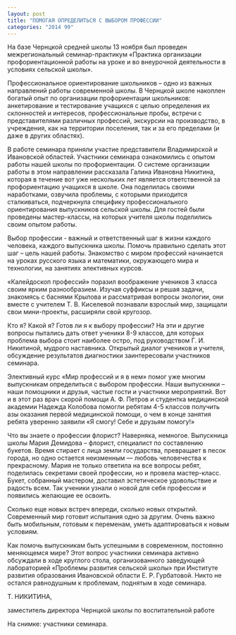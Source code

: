 ```yaml
---
layout: post
title: "ПОМОГАЯ ОПРЕДЕЛИТЬСЯ С ВЫБОРОМ ПРОФЕССИИ"
categories: "2014 99"
---
```


На базе Чернцкой средней школы 13 ноября был проведен межрегиональный семинар-практикум «Практика организации профориентационной работы на уроке и во внеурочной деятельности в условиях сельской школы».

Профессиональное ориентирование школьников – одно из важных направлений работы современной школы. В Чернцкой школе накоплен богатый опыт по организации профориентации школьников: анкетирование и тестирование учащихся с целью определения их склонностей и интересов, профессиональные пробы, встречи с представителями различных профессий, экскурсии на производство, в учреждения, как на территории поселения, так и за его пределами (и даже в других областях).

В работе семинара приняли участие представители Владимирской и Ивановской областей. Участники семинара ознакомились с опытом работы нашей школы по профориентации. О системе организации работы в этом направлении рассказала Галина Ивановна Никитина, которая в течение вот уже нескольких лет является ответственной за профориентацию учащихся в школе. Она поделилась своими наработками, озвучила проблемы, с которыми приходится сталкиваться, подчеркнула специфику профессионального ориентирования выпускников сельской школы. Для гостей были проведены мастер-классы, на которых учителя школы поделились своим опытом работы.

Выбор профессии - важный и ответственный шаг в жизни каждого человека, каждого выпускника школы. Помочь правильно сделать этот шаг – цель нашей работы. Знакомство с миром профессий начинается на уроках русского языка и математики, окружающего мира и технологии, на занятиях элективных курсов.

«Калейдоскоп профессий» поразил воображение учеников 3 класса своим ярким разнообразием. Изучая суффиксы и решая задачи, знакомясь с баснями Крылова и рассматривая вопросы экологии, они вместе с учителем Т. В. Киселевой познавали взрослый мир, защищали свои мини-проекты, расширяли свой кругозор.

Кто я? Какой я? Готов ли я к выбору профессии? На эти и другие вопросы пытались дать ответ ученики 8-9 классов, для которых проблема выбора стоит наиболее остро, под руководством Г. И. Никитиной, мудрого наставника. Открытый диалог учеников и учителя, обсуждение результатов диагностики заинтересовали участников семинара.

Элективный курс «Мир профессий и я в нем»  помог уже многим выпускникам определиться с выбором профессии. Наши выпускники – наши помощники и друзья, частые гости и участники мероприятий. Вот и в этот раз врач скорой помощи А. Ф. Петров и студентка медицинской академии Надежда Колобова помогли ребятам 4-5 классов получить азы оказания первой медицинской помощи, о чем в конце занятия ребята уверенно заявили «Я смогу! Себе и друзьям помогу!»

Что вы знаете о профессии флорист? Наверняка, немногое. Выпускница школы Мария Демидова – флорист, специалист по составлению букетов. Время стирает с лица земли государства, превращает в песок города, но одно остается неизменным — любовь человечества к прекрасному. Мария не только ответила на все вопросы ребят, поделилась секретами своей профессии, но и провела мастер-класс. Букет, собранный мастером, доставил эстетическое удовольствие и радость всем. Так ученики узнали о новой для себя профессии и появились желающие ее освоить.

Сколько еще новых встреч впереди, сколько новых открытий. Современный мир готовит испытания одно за другим. Очень важно быть мобильным, готовым к переменам, уметь адаптироваться к новым условиям.

Как помочь выпускникам быть успешными в современном, постоянно меняющемся мире? Этот вопрос участники семинара активно обсуждали в ходе круглого стола, организованного заведующей лабораторией «Проблемы развития сельской школы» при Институте развития образования Ивановской области Е. Р. Гурбатовой. Никто не остался равнодушным к проблемам, поднятым в ходе семинара.

Т. НИКИТИНА,

заместитель директора Чернцкой школы по воспитательной работе

На снимке: участники семинара.


